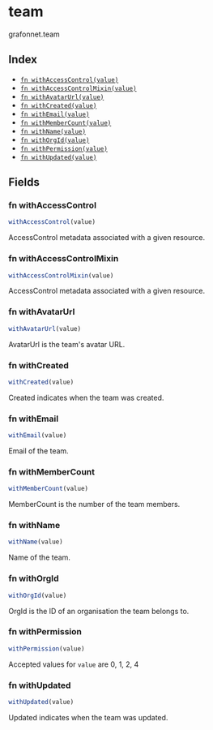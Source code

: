 # team

grafonnet.team

## Index

* [`fn withAccessControl(value)`](#fn-withaccesscontrol)
* [`fn withAccessControlMixin(value)`](#fn-withaccesscontrolmixin)
* [`fn withAvatarUrl(value)`](#fn-withavatarurl)
* [`fn withCreated(value)`](#fn-withcreated)
* [`fn withEmail(value)`](#fn-withemail)
* [`fn withMemberCount(value)`](#fn-withmembercount)
* [`fn withName(value)`](#fn-withname)
* [`fn withOrgId(value)`](#fn-withorgid)
* [`fn withPermission(value)`](#fn-withpermission)
* [`fn withUpdated(value)`](#fn-withupdated)

## Fields

### fn withAccessControl

```ts
withAccessControl(value)
```

AccessControl metadata associated with a given resource.

### fn withAccessControlMixin

```ts
withAccessControlMixin(value)
```

AccessControl metadata associated with a given resource.

### fn withAvatarUrl

```ts
withAvatarUrl(value)
```

AvatarUrl is the team's avatar URL.

### fn withCreated

```ts
withCreated(value)
```

Created indicates when the team was created.

### fn withEmail

```ts
withEmail(value)
```

Email of the team.

### fn withMemberCount

```ts
withMemberCount(value)
```

MemberCount is the number of the team members.

### fn withName

```ts
withName(value)
```

Name of the team.

### fn withOrgId

```ts
withOrgId(value)
```

OrgId is the ID of an organisation the team belongs to.

### fn withPermission

```ts
withPermission(value)
```



Accepted values for `value` are 0, 1, 2, 4

### fn withUpdated

```ts
withUpdated(value)
```

Updated indicates when the team was updated.
